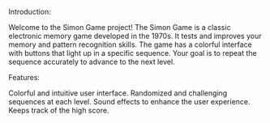Introduction:

Welcome to the Simon Game project! The Simon Game is a classic electronic memory game developed in the 1970s. It tests and improves your memory and pattern recognition skills. The game has a colorful interface with buttons that light up in a specific sequence. Your goal is to repeat the sequence accurately to advance to the next level.

Features:

Colorful and intuitive user interface.
Randomized and challenging sequences at each level.
Sound effects to enhance the user experience.
Keeps track of the high score.

